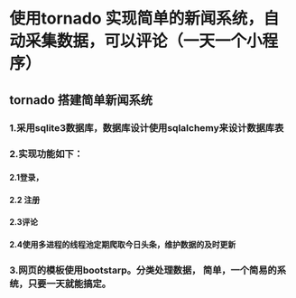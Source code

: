 # 使用tornado 实现简单的新闻系统，自动采集数据，可以评论（一天一个小程序）
## tornado 搭建简单新闻系统
### 1.采用sqlite3数据库，数据库设计使用sqlalchemy来设计数据库表
### 2.实现功能如下：
#### 2.1登录，
#### 2.2 注册
#### 2.3评论
#### 2.4使用多进程的线程池定期爬取今日头条，维护数据的及时更新
###  3.网页的模板使用bootstarp。分类处理数据， 简单，一个简易的系统，只要一天就能搞定。
